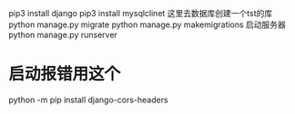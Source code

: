pip3 install django
pip3 install mysqlclinet
这里去数据库创建一个tst的库
python manage.py migrate
python manage.py makemigrations
启动服务器
 python manage.py runserver
# 启动报错用这个
python -m pip install django-cors-headers